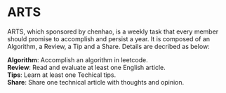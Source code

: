 # ARTS
ARTS, which sponsored by chenhao, is a weekly task that every member should promise to accomplish and persist a year. It is composed of an Algorithm, a Review, a Tip and a Share. Details are decribed as below:

**Algorithm**: Accomplish an algorithm in leetcode.  
**Review**: Read and evaluate at least one English article.  
**Tips**: Learn at least one Techical tips.  
**Share**: Share one technical article with thoughts and opinion.  
